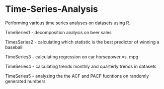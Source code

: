 # Time-Series-Analysis

Performing various time series analyses on datasets using R.

TimeSeries1 - decomposition analysis on beer sales

TimesSeries2 - calculating which statistic is the best predictor of winning a baseball

TimeSeries3 - calculating regression on car horsepower vs. mpg

TimeSeries4 - calculating trends monthly and quarterly trends in datasets

TimeSeries5 - analyzing the the ACF and PACF fucntions on randomly generated numbers
